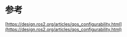 # 参考

[https://design.ros2.org/articles/qos_configurability.html](https://design.ros2.org/articles/qos_configurability.html)

